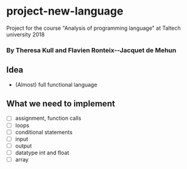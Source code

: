# project-new-language
Project for the course "Analysis of programming language" at Taltech university 2018
### By Theresa Kull and Flavien Ronteix--Jacquet de Mehun

## Idea

- (Almost) full functional language

## What we need to implement
- [ ] assignment, function calls
- [ ] loops
- [ ] conditional statements
- [ ] input
- [ ] output
- [ ] datatype int and float
- [ ] array